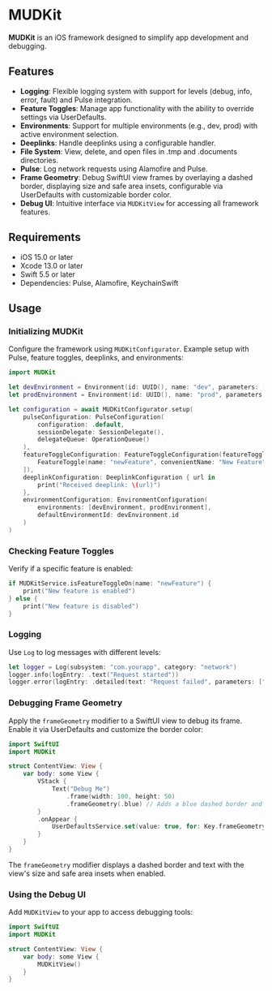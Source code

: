 # MUDKit

**MUDKit** is an iOS framework designed to simplify app development and debugging.

## Features

- **Logging**: Flexible logging system with support for levels (debug, info, error, fault) and Pulse integration.
- **Feature Toggles**: Manage app functionality with the ability to override settings via UserDefaults.
- **Environments**: Support for multiple environments (e.g., dev, prod) with active environment selection.
- **Deeplinks**: Handle deeplinks using a configurable handler.
- **File System**: View, delete, and open files in .tmp and .documents directories.
- **Pulse**: Log network requests using Alamofire and Pulse.
- **Frame Geometry**: Debug SwiftUI view frames by overlaying a dashed border, displaying size and safe area insets, configurable via UserDefaults with customizable border color.
- **Debug UI**: Intuitive interface via `MUDKitView` for accessing all framework features.

## Requirements

- iOS 15.0 or later
- Xcode 13.0 or later
- Swift 5.5 or later
- Dependencies: Pulse, Alamofire, KeychainSwift

## Usage

### Initializing MUDKit

Configure the framework using `MUDKitConfigurator`. Example setup with Pulse, feature toggles, deeplinks, and environments:

```swift
import MUDKit

let devEnvironment = Environment(id: UUID(), name: "dev", parameters: ["api": "https://dev.api.com"])
let prodEnvironment = Environment(id: UUID(), name: "prod", parameters: ["api": "https://prod.api.com"])

let configuration = await MUDKitConfigurator.setup(
    pulseConfiguration: PulseConfiguration(
        configuration: .default,
        sessionDelegate: SessionDelegate(),
        delegateQueue: OperationQueue()
    ),
    featureToggleConfiguration: FeatureToggleConfiguration(featureToggles: [
        FeatureToggle(name: "newFeature", convenientName: "New Feature", isEnabled: false)
    ]),
    deeplinkConfiguration: DeeplinkConfiguration { url in
        print("Received deeplink: \(url)")
    },
    environmentConfiguration: EnvironmentConfiguration(
        environments: [devEnvironment, prodEnvironment],
        defaultEnvironmentId: devEnvironment.id
    )
)
```

### Checking Feature Toggles

Verify if a specific feature is enabled:

```swift
if MUDKitService.isFeatureToggleOn(name: "newFeature") {
    print("New feature is enabled")
} else {
    print("New feature is disabled")
}
```

### Logging

Use `Log` to log messages with different levels:

```swift
let logger = Log(subsystem: "com.yourapp", category: "network")
logger.info(logEntry: .text("Request started"))
logger.error(logEntry: .detailed(text: "Request failed", parameters: ["code": 404]))
```

### Debugging Frame Geometry

Apply the `frameGeometry` modifier to a SwiftUI view to debug its frame. Enable it via UserDefaults and customize the border color:

```swift
import SwiftUI
import MUDKit

struct ContentView: View {
    var body: some View {
        VStack {
            Text("Debug Me")
                .frame(width: 100, height: 50)
                .frameGeometry(.blue) // Adds a blue dashed border and size info
        }
        .onAppear {
            UserDefaultsService.set(value: true, for: Key.frameGeometry.rawValue)
        }
    }
}
```

The `frameGeometry` modifier displays a dashed border and text with the view's size and safe area insets when enabled.

### Using the Debug UI

Add `MUDKitView` to your app to access debugging tools:

```swift
import SwiftUI
import MUDKit

struct ContentView: View {
    var body: some View {
        MUDKitView()
    }
}
```
